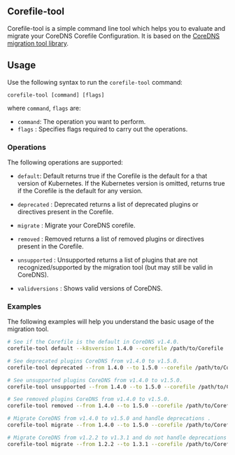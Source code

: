 ## Corefile-tool

Corefile-tool is a simple command line tool which helps you to evaluate and migrate your CoreDNS Corefile Configuration.
It is based on the [CoreDNS migration tool library](https://github.com/coredns/deployment/tree/master/kubernetes/migration).

## Usage

Use the following syntax to run the `corefile-tool` command:

`corefile-tool [command] [flags]`

where `command`, `flags` are:

- `command`: The operation you want to perform. 
- `flags`  : Specifies flags required to carry out the operations.


### Operations

The following operations are supported:
- `default`: Default returns true if the Corefile is the default for a that version of Kubernetes. 
If the Kubernetes version is omitted, returns true if the Corefile is the default for any version.

- `deprecated`    : Deprecated returns a list of deprecated plugins or directives present in the Corefile.
- `migrate`       : Migrate your CoreDNS corefile.
- `removed`       : Removed returns a list of removed plugins or directives present in the Corefile.
- `unsupported`   : Unsupported returns a list of plugins that are not recognized/supported by the migration tool (but may still be valid in CoreDNS).
- `validversions` : Shows valid versions of CoreDNS.


### Examples

The following examples will help you understand the basic usage of the migration tool.

```bash
# See if the Corefile is the default in CoreDNS v1.4.0. 
corefile-tool default --k8sversion 1.4.0 --corefile /path/to/Corefile
```

```bash
# See deprecated plugins CoreDNS from v1.4.0 to v1.5.0. 
corefile-tool deprecated --from 1.4.0 --to 1.5.0 --corefile /path/to/Corefile
```

```bash
# See unsupported plugins CoreDNS from v1.4.0 to v1.5.0. 
corefile-tool unsupported --from 1.4.0 --to 1.5.0 --corefile /path/to/Corefile
```

```bash
# See removed plugins CoreDNS from v1.4.0 to v1.5.0. 
corefile-tool removed --from 1.4.0 --to 1.5.0 --corefile /path/to/Corefile
```

```bash
# Migrate CoreDNS from v1.4.0 to v1.5.0 and handle deprecations . 
corefile-tool migrate --from 1.4.0 --to 1.5.0 --corefile /path/to/Corefile  --deprecations true

# Migrate CoreDNS from v1.2.2 to v1.3.1 and do not handle deprecations .
corefile-tool migrate --from 1.2.2 --to 1.3.1 --corefile /path/to/Corefile  --deprecations false
```

